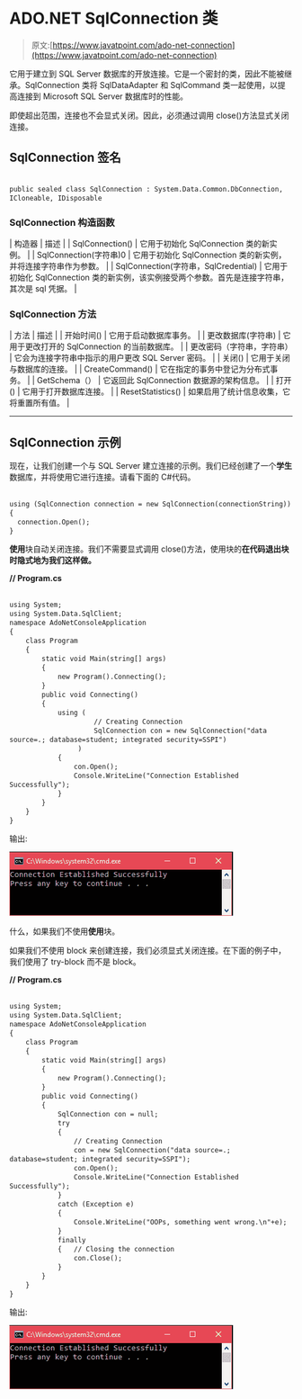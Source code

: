 # ADO.NET SqlConnection 类

> 原文:[https://www.javatpoint.com/ado-net-connection](https://www.javatpoint.com/ado-net-connection)

它用于建立到 SQL Server 数据库的开放连接。它是一个密封的类，因此不能被继承。SqlConnection 类将 SqlDataAdapter 和 SqlCommand 类一起使用，以提高连接到 Microsoft SQL Server 数据库时的性能。

即使超出范围，连接也不会显式关闭。因此，必须通过调用 close()方法显式关闭连接。

## SqlConnection 签名

```

public sealed class SqlConnection : System.Data.Common.DbConnection, ICloneable, IDisposable

```

### SqlConnection 构造函数

| 构造器 | 描述 |
| SqlConnection() | 它用于初始化 SqlConnection 类的新实例。 |
| SqlConnection(字符串)0 | 它用于初始化 SqlConnection 类的新实例，并将连接字符串作为参数。 |
| SqlConnection(字符串，SqlCredential) | 它用于初始化 SqlConnection 类的新实例，该实例接受两个参数。首先是连接字符串，其次是 sql 凭据。 |

### SqlConnection 方法

| 方法 | 描述 |
| 开始时间() | 它用于启动数据库事务。 |
| 更改数据库(字符串) | 它用于更改打开的 SqlConnection 的当前数据库。 |
| 更改密码（字符串，字符串） | 它会为连接字符串中指示的用户更改 SQL Server 密码。 |
| 关闭() | 它用于关闭与数据库的连接。 |
| CreateCommand() | 它在指定的事务中登记为分布式事务。 |
| GetSchema（） | 它返回此 SqlConnection 数据源的架构信息。 |
| 打开() | 它用于打开数据库连接。 |
| ResetStatistics() | 如果启用了统计信息收集，它将重置所有值。 |

* * *

## SqlConnection 示例

现在，让我们创建一个与 SQL Server 建立连接的示例。我们已经创建了一个**学生**数据库，并将使用它进行连接。请看下面的 C#代码。

```

using (SqlConnection connection = new SqlConnection(connectionString))  
{  
  connection.Open();       
}

```

**使用**块自动关闭连接。我们不需要显式调用 close()方法，使用块的**在代码退出块时隐式地为我们这样做。**

**// Program.cs**

```

using System;
using System.Data.SqlClient;
namespace AdoNetConsoleApplication
{
    class Program
    {
        static void Main(string[] args)
        {
            new Program().Connecting();
        }
        public void Connecting()
        {
            using (
                     // Creating Connection
                     SqlConnection con = new SqlConnection("data source=.; database=student; integrated security=SSPI")
                 )
            {
                con.Open();
                Console.WriteLine("Connection Established Successfully");
            }
        }
    }
}

```

输出:

![ADO Net SqlConnection Class 1](img/7405f45f73b0fdd5c31521da1771c8b9.png)

什么，如果我们不使用**使用**块。

如果我们不使用 block 来创建连接，我们必须显式关闭连接。在下面的例子中，我们使用了 try-block 而不是 block。

**// Program.cs**

```

using System;
using System.Data.SqlClient;
namespace AdoNetConsoleApplication
{
    class Program
    {
        static void Main(string[] args)
        {
            new Program().Connecting();
        }
        public void Connecting()
        {
            SqlConnection con = null;
            try
            {
                // Creating Connection
                con = new SqlConnection("data source=.; database=student; integrated security=SSPI");
                con.Open();
                Console.WriteLine("Connection Established Successfully");
            }
            catch (Exception e)
            {
                Console.WriteLine("OOPs, something went wrong.\n"+e);
            }
            finally
            {   // Closing the connection
                con.Close();
            }
        }
    }
}

```

输出:

![ADO Net Sqlconnection Class 2](img/888a9633cc60787b1eb4361aecfb0e73.png)
